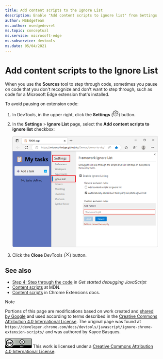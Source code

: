 ```yaml
---
title: Add content scripts to the Ignore List
description: Enable "Add content scripts to ignore list" from Settings > Ignore List.
author: MSEdgeTeam
ms.author: msedgedevrel
ms.topic: conceptual
ms.service: microsoft-edge
ms.subservice: devtools
ms.date: 05/04/2021
---
```

<!-- Copyright Kayce Basques

   Licensed under the Apache License, Version 2.0 (the "License");
   you may not use this file except in compliance with the License.
   You may obtain a copy of the License at

       https://www.apache.org/licenses/LICENSE-2.0

   Unless required by applicable law or agreed to in writing, software
   distributed under the License is distributed on an "AS IS" BASIS,
   WITHOUT WARRANTIES OR CONDITIONS OF ANY KIND, either express or implied.
   See the License for the specific language governing permissions and
   limitations under the License.  -->
# Add content scripts to the Ignore List

<!-- todo: define _content script_
* [Using the Content scripts tab for Microsoft Edge extensions](../../sources/index.md#using-the-content-scripts-tab-for-microsoft-edge-extensions) in _Sources tool overview_.
* [Content scripts](https://developer.chrome.com/docs/extensions/develop/concepts/content-scripts) in Chrome Extensions docs.
-->

When you use the **Sources** tool to step through code, sometimes you pause on code that you don't recognize and don't want to step through, such as code for a Microsoft Edge extension that's installed.

To avoid pausing on extension code:

1. In DevTools, in the upper right, click the **Settings** (![Settings icon](./mark-content-scripts-library-code-images/settings-gear-icon-light-theme.png)) button.

1. In the **Settings** > **Ignore List** page, select the **Add content scripts to ignore list** checkbox:

   ![Enabling the 'Add content scripts to ignore list' checkbox](./mark-content-scripts-library-code-images/javascript-settings-library-code-mark-content-scripts-library-code.png)

1. Click the **Close** DevTools (![Close DevTools icon](./mark-content-scripts-library-code-images/close-devtools-icon-light-theme.png)) button.


<!-- ====================================================================== -->
## See also

* [Step 4: Step through the code](../index.md#step-4-step-through-the-code) in _Get started debugging JavaScript_
* [Content scripts](https://developer.mozilla.org/docs/Mozilla/Add-ons/WebExtensions/Content_scripts) at MDN.
* [Content scripts](https://developer.chrome.com/docs/extensions/develop/concepts/content-scripts)<!-- todo: developer.chrome.com ok? --> in Chrome Extensions docs.
<!-- 
* [Sample: Picture inserter using content script](../../../extensions/getting-started/picture-inserter-content-script.md)
-->


<!-- ====================================================================== -->
> [!NOTE]
> Portions of this page are modifications based on work created and [shared by Google](https://developers.google.com/terms/site-policies) and used according to terms described in the [Creative Commons Attribution 4.0 International License](https://creativecommons.org/licenses/by/4.0).
> The original page was found at `https://developer.chrome.com/docs/devtools/javascript/ignore-chrome-extension-scripts/` and was authored by Kayce Basques.

[![Creative Commons License](../../../media/cc-logo/88x31.png)](https://creativecommons.org/licenses/by/4.0)
This work is licensed under a [Creative Commons Attribution 4.0 International License](https://creativecommons.org/licenses/by/4.0).
